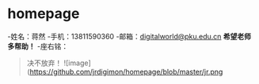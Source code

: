 # homepage
-姓名：蒋然
-手机：13811590360
-邮箱：digitalworld@pku.edu.cn
**希望老师多帮助！**
-座右铭：
>决不放弃！
![image](https://github.com/jrdigimon/homepage/blob/master/jr.png
